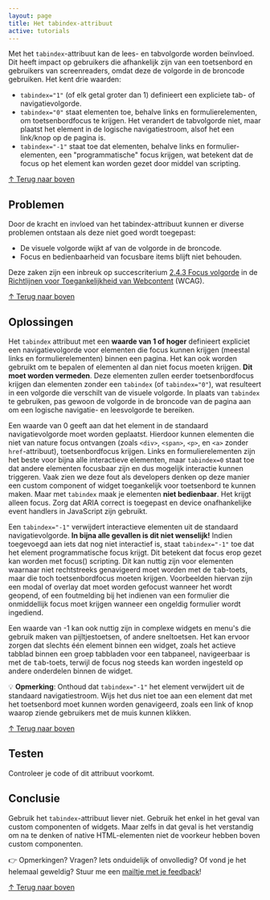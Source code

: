 ```yaml
---
layout: page
title: Het tabindex-attribuut
active: tutorials
---
```


Met het <code>tabindex</code>-attribuut kan de lees- en tabvolgorde worden beïnvloed. Dit heeft impact op gebruikers die afhankelijk zijn van een toetsenbord en gebruikers van screenreaders, omdat deze de volgorde in de broncode gebruiken. Het kent drie waarden:

- <code>tabindex="1"</code> (of elk getal groter dan 1) definieert een expliciete tab- of navigatievolgorde.
- <code>tabindex="0"</code> staat elementen toe, behalve links en formulierelementen, om toetsenbordfocus te krijgen. Het verandert de tabvolgorde niet, maar plaatst het element in de logische navigatiestroom, alsof het een link/knop op de pagina is.
- <code>tabindex="-1"</code> staat toe dat elementen, behalve links en formulier-elementen, een "programmatische" focus krijgen, wat betekent dat de focus op het element kan worden gezet door middel van scripting.

<p class="toplink">
  <a href="#top" title="Terug naar boven">&uarr; Terug naar boven</a>
</p>

## Problemen

Door de kracht en invloed van het tabindex-attribuut kunnen er diverse problemen ontstaan als deze niet goed wordt toegepast:

- De visuele volgorde wijkt af van de volgorde in de broncode.
- Focus en bedienbaarheid van focusbare items blijft niet behouden.

Deze zaken zijn een inbreuk op succescriterium <a href="https://www.w3.org/Translations/WCAG21-nl/#focus-volgorde">2.4.3 Focus volgorde</a> in de <a href="https://www.w3.org/Translations/WCAG21-nl/">Richtlijnen voor Toegankelijkheid van Webcontent</a> (WCAG).

<p class="toplink">
  <a href="#top" title="Terug naar boven">&uarr; Terug naar boven</a>
</p>

## Oplossingen

Het <code>tabindex</code> attribuut met een <b>waarde van 1 of hoger</b> definieert expliciet een navigatievolgorde voor elementen die focus kunnen krijgen (meestal links en formulierelementen) binnen een pagina. Het kan ook worden gebruikt om te bepalen of elementen al dan niet focus moeten krijgen. <strong>Dit moet worden vermeden</strong>. Deze elementen zullen eerder toetsenbordfocus krijgen dan elementen zonder een <code>tabindex</code> (of <code>tabindex="0"</code>), wat resulteert in een volgorde die verschilt van de visuele volgorde. In plaats van <code>tabindex</code> te gebruiken, pas gewoon de volgorde in de broncode van de pagina aan om een logische navigatie- en leesvolgorde te bereiken.

Een waarde van 0 geeft aan dat het element in de standaard navigatievolgorde moet worden geplaatst. Hierdoor kunnen elementen die niet van nature focus ontvangen (zoals <code>&lt;div&gt;</code>, <code>&lt;span&gt;</code>, <code>&lt;p&gt;</code>, en <code>&lt;a&gt;</code> zonder <code>href</code>-attribuut), toetsenbordfocus krijgen. Links en formulierelementen zijn het beste voor bijna alle interactieve elementen, maar <code>tabindex=0</code> staat toe dat andere elementen focusbaar zijn en dus mogelijk interactie kunnen triggeren. Vaak zien we deze fout als developers denken op deze manier een <span lang="en">custom</span> component of widget toegankelijk voor toetsenbord te kunnen maken. Maar met <code>tabindex</code> maak je elementen <strong>niet bedienbaar</strong>. Het krijgt alleen focus. Zorg dat ARIA correct is toegepast en device onafhankelijke event handlers in JavaScript zijn gebruikt.


Een <code>tabindex="-1"</code> verwijdert interactieve elementen uit de standaard navigatievolgorde. <strong>In bijna alle gevallen is dit niet wenselijk!</strong> Indien toegevoegd aan iets dat nog niet interactief is, staat <code>tabindex="-1"</code> toe dat het element programmatische focus krijgt. Dit betekent dat focus erop gezet kan worden met focus() scripting. Dit kan nuttig zijn voor elementen waarnaar niet rechtstreeks genavigeerd moet worden met de <kbd>tab</kbd>-toets, maar die toch toetsenbordfocus moeten krijgen. Voorbeelden hiervan zijn een modal of overlay dat moet worden gefocust wanneer het wordt geopend, of een foutmelding bij het indienen van een formulier die onmiddellijk focus moet krijgen wanneer een ongeldig formulier wordt ingediend.

Een waarde van -1 kan ook nuttig zijn in complexe widgets en menu's die gebruik maken van pijltjestoetsen, of andere sneltoetsen. Het kan ervoor zorgen dat slechts één element binnen een widget, zoals het actieve tabblad binnen een groep tabbladen voor een tabpaneel, navigeerbaar is met de <kbd>tab</kbd>-toets, terwijl de focus nog steeds kan worden ingesteld op andere onderdelen binnen de widget.

<div class="opmerking">
<p>💡 <b>Opmerking</b>: Onthoud dat <code>tabindex="-1"</code> het element verwijdert uit de standaard navigatiestroom. Wijs het dus niet toe aan een element dat met het toetsenbord moet kunnen worden genavigeerd, zoals een link of knop waarop ziende gebruikers met de muis kunnen klikken.</p>
</div>

<p class="toplink">
  <a href="#top" title="Terug naar boven">&uarr; Terug naar boven</a>
</p>

## Testen

Controleer je code of dit attribuut voorkomt. 

## Conclusie

Gebruik het <code>tabindex</code>-attribuut liever niet. Gebruik het enkel in het geval van <span lang="en">custom</span> componenten of widgets. Maar zelfs in dat geval is het verstandig om na te denken of <span lang="en">native</span> HTML-elementen niet de voorkeur hebben boven <span lang="en">custom</span> componenten.

<div class="opmerking">
<p>👉️ Opmerkingen? Vragen? Iets onduidelijk of onvolledig? Of vond je het helemaal geweldig? Stuur me een <a href="mailto:sophie@sophieschoice.net">mailtje met je feedback</a>!</p>
</div>

 <p class="toplink">
  <a href="#top" title="Terug naar boven">&uarr; Terug naar boven</a>
</p>